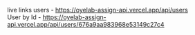 live links users -  https://oyelab-assign-api.vercel.app/api/users </br>
User by Id      -   https://oyelab-assign-api.vercel.app/api/users/676a9aa983968e53149c27c4

